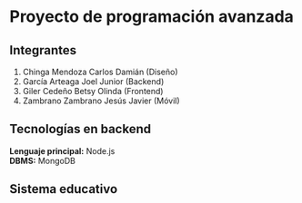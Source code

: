 # Proyecto de programación avanzada  
## Integrantes  
1. Chinga Mendoza Carlos Damián (Diseño)
2. García Arteaga Joel Junior (Backend)  
3. Giler Cedeño Betsy Olinda (Frontend)  
4. Zambrano Zambrano Jesús Javier (Móvil)  

## Tecnologías en backend  
**Lenguaje principal:** Node.js  
**DBMS:** MongoDB

## Sistema educativo  
